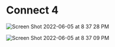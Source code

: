 # Connect 4



![Screen Shot 2022-06-05 at 8 37 28 PM](https://user-images.githubusercontent.com/67135603/172080721-fe1163ef-c169-4c11-a1fd-50b50d89b6be.png)

![Screen Shot 2022-06-05 at 8 37 09 PM](https://user-images.githubusercontent.com/67135603/172080724-b1f19a2c-6b4e-4549-baa7-b5c21fddae7a.png)
